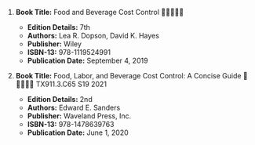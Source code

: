 1. **Book Title:** Food and Beverage Cost Control 🚨🚨🚨🚨🚨
   - **Edition Details:** 7th
   - **Authors:** Lea R. Dopson, David K. Hayes  
   - **Publisher:** Wiley
   - **ISBN-13:** 978-1119524991
   - **Publication Date:** September 4, 2019
  
2. **Book Title:** Food, Labor, and Beverage Cost Control: A Concise Guide 🚨🚨🚨🚨🚨 TX911.3.C65 S19 2021
   - **Edition Details:** 2nd
   - **Authors:** Edward E. Sanders
   - **Publisher:** Waveland Press, Inc.
   - **ISBN-13:** 978-1478639763
   - **Publication Date:** June 1, 2020
